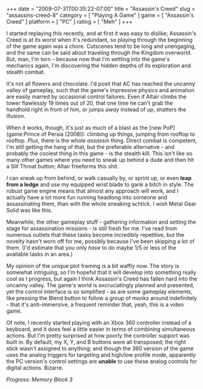 +++
date = "2009-07-31T00:35:22-07:00"
title = "Assassin's Creed"
slug = "assassins-creed-8"
category = [ "Playing A Game" ]
game = [ "Assassin's Creed" ]
platform = [ "PC" ]
rating = [ "Meh" ]
+++

I started replaying this recently, and at first it was easy to dislike; Assassin's Creed is at its worst when it's redundant, so playing through the beginning of the game again was a chore.  Cutscenes tend to be long and unengaging, and the same can be said about traveling through the Kingdom overworld.  But, man, I'm torn - because now that I'm settling into the game's mechanics again, I'm discovering the hidden depths of its exploration and stealth combat.

It's not all flowers and chocolate.  I'd posit that AC has reached the uncanny valley of gameplay, such that the game's impressive physics and animation are easily marred by occasional control failures.  Even if Altair climbs the tower flawlessly 19 times out of 20, that one time he can't grab the handhold right in front of him, or jumps <i>away</i> instead of <i>up</i>, shatters the illusion.

When it works, though, it's just as much of a blast as the [new PoP](game:Prince of Persia (2008)): climbing up things, jumping from rooftop to rooftop.  <i>Plus</i>, there is the whole <i>assassin</i> thing.  Direct combat is competent, I'm still getting the hang of that, but the preferable alternative - and probably the coolest thing in this game - is the stealth kill.  This isn't like so many other games where you need to sneak up behind a dude and then hit a Slit Throat button; Altair freeforms this shit.

I can sneak up from behind, or walk casually by, or sprint up, or even <b>leap from a ledge</b> and use my equipped wrist blade to gank a bitch in style.  The robust game engine means that almost any approach will work, and I actually have a lot more fun running headlong into someone and assassinating them, than with the whole sneaking schtick.  I <i>wish</i> Metal Gear Solid was like this.

Meanwhile, the other gameplay stuff - gathering information and setting the stage for assassination missions - is still fresh for me.  I've read from numerous outlets that these tasks become incredibly repetitive, but the novelty hasn't worn off for me, possibly because I've been skipping a lot of them.  (I'd estimate that you only <i>have</i> to do maybe 1/5 or less of the available tasks in an area.)

My opinion of the unique plot framing is a bit waffly now.  The story is somewhat intriguing, so I'm hopeful that it will develop into something really cool as I progress, but again I think Assassin's Creed has fallen hard into the uncanny valley.  The game's world is excruciatingly planned and presented, yet the control interface is so simplified - as are some gameplay elements, like pressing the Blend button to follow a group of monks around indefinitely - that it's anti-immersive, a frequent reminder that, yeah, this is a video game.

Of note, I recently started playing with an Xbox 360 controller instead of a keyboard, and it does feel a little easier in terms of combining simultaneous actions.  But I'm pretty surprised at how poorly the controller support was built in.  By default, my X, Y, and B buttons were all transposed; the right stick wasn't assigned to anything; and though the 360 version of the game uses the analog triggers for targeting and high/low profile mode, apparently the PC version's control settings are <b>unable</b> to use these analog controls for digital actions.  Bizarre.

<i>Progress: Memory Block 3</i>